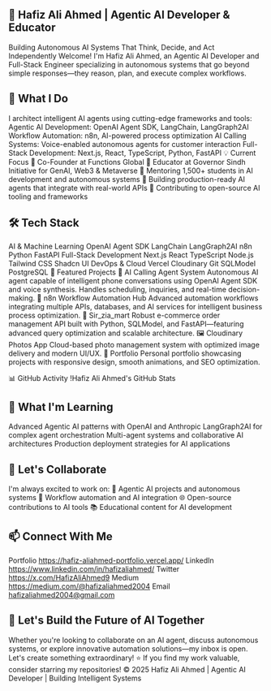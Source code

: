 ## 👋 Hafiz Ali Ahmed | Agentic AI Developer & Educator
Building Autonomous AI Systems That Think, Decide, and Act Independently
Welcome! I'm Hafiz Ali Ahmed, an Agentic AI Developer and Full-Stack Engineer specializing in autonomous systems that go beyond simple responses—they reason, plan, and execute complex workflows.

## 🚀 What I Do
I architect intelligent AI agents using cutting-edge frameworks and tools:
Agentic AI Development: OpenAI Agent SDK, LangChain, LangGraph2AI
Workflow Automation: n8n, AI-powered process optimization
AI Calling Systems: Voice-enabled autonomous agents for customer interaction
Full-Stack Development: Next.js, React, TypeScript, Python, FastAPI
💡 Current Focus
🔹 Co-Founder at Functions Global
🔹 Educator at Governor Sindh Initiative for GenAI, Web3 & Metaverse
🔹 Mentoring 1,500+ students in AI development and autonomous systems
🔹 Building production-ready AI agents that integrate with real-world APIs
🔹 Contributing to open-source AI tooling and frameworks
## 🛠️ Tech Stack
AI & Machine Learning
OpenAI Agent SDK LangChain LangGraph2AI n8n Python FastAPI
Full-Stack Development
Next.js React TypeScript Node.js Tailwind CSS Shadcn UI
DevOps & Cloud
Vercel Cloudinary Git SQLModel PostgreSQL
📂 Featured Projects
🤖 AI Calling Agent System
Autonomous AI agent capable of intelligent phone conversations using OpenAI Agent SDK and voice synthesis. Handles scheduling, inquiries, and real-time decision-making.
🔗 n8n Workflow Automation Hub
Advanced automation workflows integrating multiple APIs, databases, and AI services for intelligent business process optimization.
💼 Sir_zia_mart
Robust e-commerce order management API built with Python, SQLModel, and FastAPI—featuring advanced query optimization and scalable architecture.
🖼️ Cloudinary Photos App
Cloud-based photo management system with optimized image delivery and modern UI/UX.
🎨 Portfolio
Personal portfolio showcasing projects with responsive design, smooth animations, and SEO optimization.

📊 GitHub Activity
!Hafiz Ali Ahmed's GitHub Stats

## 🌱 What I'm Learning
Advanced Agentic AI patterns with OpenAI and Anthropic
LangGraph2AI for complex agent orchestration
Multi-agent systems and collaborative AI architectures
Production deployment strategies for AI applications

## 🤝 Let's Collaborate
I'm always excited to work on:
🤖 Agentic AI projects and autonomous systems
🔄 Workflow automation and AI integration
🌐 Open-source contributions to AI tools
📚 Educational content for AI development

## 📫 Connect With Me
Portfolio https://hafiz-aliahmed-portfolio.vercel.app/
LinkedIn https://www.linkedin.com/in/hafizaliahmed/
Twitter https://x.com/HafizAliAhmed9
Medium https://medium.com/@hafizaliahmed2004
Email hafizaliahmed2004@gmail.com

## 💬 Let's Build the Future of AI Together
Whether you're looking to collaborate on an AI agent, discuss autonomous systems, or explore innovative automation solutions—my inbox is open. Let's create something extraordinary!
⭐ If you find my work valuable, consider starring my repositories!
© 2025 Hafiz Ali Ahmed | Agentic AI Developer | Building Intelligent Systems
